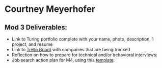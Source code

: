 # Courtney Meyerhofer

 ## Mod 3 Deliverables:

* Link to Turing portfolio complete with your name, photo, description, 1 project, and resume
* Link to [Trello Board](https://trello.com/b/S7TrBgMk/job-search) with companies that are being tracked 
* Reflection on how to prepare for technical and/or behavioral interviews: 
* Job search action plan for M4, using this [template](https://github.com/turingschool/career-development-curriculum/blob/master/module_three/mod_4_action_plan_template.md):
